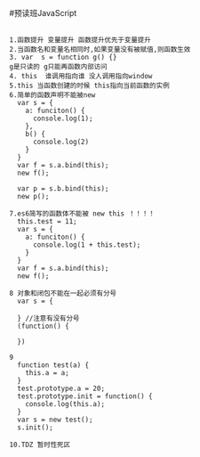 #预读班JavaScript

## 
    1.函数提升 变量提升 函数提升优先于变量提升
    2.当函数名和变量名相同时,如果变量没有被赋值,则函数生效
    3. var  s = function g() {}
    g是只读的 g只能再函数内部访问
    4. this  谁调用指向谁 没人调用指向window
    5.this 当函数创建的时候 this指向当前函数的实例
    6.简单的函数声明不能被new
      var s = {
        a: funciton() {
          console.log(1);
        },
        b() {
          console.log(2)
        }
      }
      var f = s.a.bind(this);
      new f();

      var p = s.b.bind(this);
      new p();

    7.es6简写的函数体不能被 new this ！！！！
      this.test = 11;
      var s = {
        a: funciton() {
          console.log(1 + this.test);
        }
      }
      var f = s.a.bind(this);
      new f();

    8 对象和闭包不能在一起必须有分号
      var s = {

      } //注意有没有分号
      (function() {

      })

    9
      function test(a) {
        this.a = a;
      }
      test.prototype.a = 20;
      test.prototype.init = function() {
        console.log(this.a);
      }
      var s = new test();
      s.init();

    10.TDZ 暂时性死区
